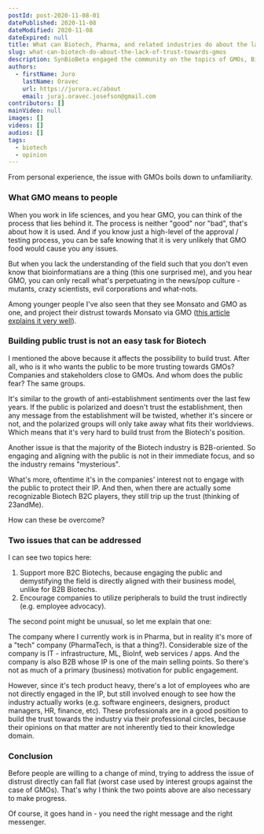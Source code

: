 ```yaml
---
postId: post-2020-11-08-01
datePublished: 2020-11-08
dateModified: 2020-11-08
dateExpired: null
title: What can Biotech, Pharma, and related industries do about the lack of trust towards GMOs?
slug: what-can-biotech-do-about-the-lack-of-trust-towards-gmos
description: SynBioBeta engaged the community on the topics of GMOs, Biotechs, and public trust. Here's my response.
authors:
  - firstName: Juro
    lastName: Oravec
    url: https://jurora.vc/about
    email: juraj.oravec.josefson@gmail.com
contributors: []
mainVideo: null
images: []
videos: []
audios: []
tags:
  - biotech
  - opinion
---
```


From personal experience, the issue with GMOs boils down to unfamiliarity.

### What GMO means to people

When you work in life sciences, and you hear GMO, you can think of the process that lies behind it. The process is neither "good" nor "bad", that's about how it is used. And if you know just a high-level of the approval / testing process, you can be safe knowing that it is very unlikely that GMO food would cause you any issues.

But when you lack the understanding of the field such that you don't even know that bioinformatians are a thing (this one surprised me), and you hear GMO, you can only recall what's perpetuating in the news/pop culture - mutants, crazy scientists, evil corporations and what-nots.

Among younger people I've also seen that they see Monsato and GMO as one, and project their distrust towards Monsato via GMO ([this article explains it very well](https://modernfarmer.com/2014/03/monsantos-good-bad-pr-problem/)).

### Building public trust is not an easy task for Biotech

I mentioned the above because it affects the possibility to build trust. After all, who is it who wants the public to be more trusting towards GMOs? Companies and stakeholders close to GMOs. And whom does the public fear? The same groups.

It's similar to the growth of anti-establishment sentiments over the last few years. If the public is polarized and doesn't trust the establishment, then any message from the establishment will be twisted, whether it's sincere or not, and the polarized groups will only take away what fits their worldviews. Which means that it's very hard to build trust from the Biotech's position.

Another issue is that the majority of the Biotech industry is B2B-oriented. So engaging and aligning with the public is not in their immediate focus, and so the industry remains "mysterious".

What's more, oftentime it's in the companies' interest not to engage with the public to protect their IP. And then, when there are actually some recognizable Biotech B2C players, they still trip up the trust (thinking of 23andMe).

How can these be overcome?

### Two issues that can be addressed

I can see two topics here:

1. Support more B2C Biotechs, because engaging the public and demystifying the field is directly aligned with their business model, unlike for B2B Biotechs.
2. Encourage companies to utilize peripherals to build the trust indirectly (e.g. employee advocacy).

The second point might be unusual, so let me explain that one:

The company where I currently work is in Pharma, but in reality it's more of a "tech" company (PharmaTech, is that a thing?). Considerable size of the company is IT - infrastructure, ML, BioInf, web services / apps. And the company is also B2B whose IP is one of the main selling points. So there's not as much of a primary (business) motivation for public engagement.

However, since it's tech product heavy, there's a lot of employees who are not directly engaged in the IP, but still involved enough to see how the industry actually works (e.g. software engineers, designers, product managers, HR, finance, etc). These professionals are in a good position to build the trust towards the industry via their professional circles, because their opinions on that matter are not inherently tied to their knowledge domain.

### Conclusion

Before people are willing to a change of mind, trying to address the issue of distrust directly can fall flat (worst case used by interest groups against the case of GMOs). That's why I think the two points above are also necessary to make progress.

Of course, it goes hand in - you need the right message and the right messenger.
